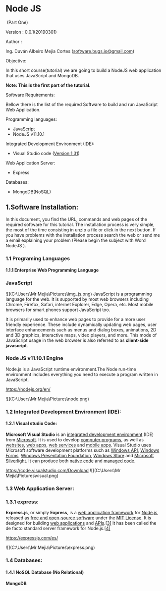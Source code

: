 # 			Node JS

​								(Part One)

Version : 0.0.1(20190301)	

Author : 

Ing. Duván Albeiro Mejia Cortes ([software.bugs.io@gmail.com](mailto:software.bugs.io@gmail.com))

Objective: 

In this short course(tutorial) we are going to build a NodeJS  web application that uses  JavaScript and MongoDB.

**Note: This is the first part of the tutorial.**

Software Requirements:

Bellow there is the list of the required Software to build and run JavaScript Web Application.

Programming languages:

- JavaScript
- NodeJS v11.10.1

Integrated Development Environment (IDE):

- Visual Studio code ([Version 1.31](https://code.visualstudio.com/updates))

Web Application Server:

- Express

Databases:

- MongoDB(NoSQL)

  

## 1.Software Installation:

In this document, you find the URL, commands and web pages of the required software for this tutorial. The installation process is very simple, the most of the time consisting in unzip a file or click in the next button. If you have problems with the installation process search the web or send me a email explaining your problem (Please begin the subject with Word NodeJS ).

### 1.1 Programing Languages

#### 1.1.1 Enterprise Web Programming Language

### JavaScript

![](C:\Users\Mr Mejia\Pictures\img_js.png)																			JavaScript is a programming language for the web. It is supported by  most web browsers including Chrome, Firefox, Safari, internet Explorer,  Edge, Opera, etc. Most mobile browsers for smart phones support  JavaScript too.

It is primarily used to enhance web pages to  provide for a more user friendly experience. These include dynamically  updating web pages, user interface enhancements such as menus and dialog  boxes, animations, 2D and 3D graphics, interactive maps, video players,  and more. This mode of JavaScript usage in the web browser is also  referred to as **client-side javascript**.

[1]: https://www.makeuseof.com/tag/what-is-javascript/



### Node JS v11.10.1 Engine

Node.js is a JavaScript runtime environment.The Node run-time environment includes everything you need to execute a program written in JavaScript.

https://nodejs.org/en/

![](C:\Users\Mr Mejia\Pictures\node.png)

### 1.2 Integrated Development Environment (IDE): 

#### 1.2.1 Visual studio Code:

**Microsoft Visual Studio** is an [integrated development environment](https://en.wikipedia.org/wiki/Integrated_development_environment) (IDE) from [Microsoft](https://en.wikipedia.org/wiki/Microsoft). It is used to develop [computer programs](https://en.wikipedia.org/wiki/Computer_program), as well as [websites](https://en.wikipedia.org/wiki/Web_site), [web apps](https://en.wikipedia.org/wiki/Web_app), [web services](https://en.wikipedia.org/wiki/Web_service) and [mobile apps](https://en.wikipedia.org/wiki/Mobile_app). Visual Studio uses Microsoft software development platforms such as [Windows API](https://en.wikipedia.org/wiki/Windows_API), [Windows Forms](https://en.wikipedia.org/wiki/Windows_Forms), [Windows Presentation Foundation](https://en.wikipedia.org/wiki/Windows_Presentation_Foundation), [Windows Store](https://en.wikipedia.org/wiki/Windows_Store) and [Microsoft Silverlight](https://en.wikipedia.org/wiki/Microsoft_Silverlight). It can produce both [native code](https://en.wikipedia.org/wiki/Machine_code) and [managed code](https://en.wikipedia.org/wiki/Managed_code).

https://code.visualstudio.com/Download ![](C:\Users\Mr Mejia\Pictures\visual.png)

### 1.3 Web Application Server:

### 1.3.1 express:

**Express.js**, or simply **Express**, is a [web application framework](https://en.wikipedia.org/wiki/Web_application_framework) for [Node.js](https://en.wikipedia.org/wiki/Node.js), released as [free and open-source software](https://en.wikipedia.org/wiki/Free_and_open-source_software) under the [MIT License](https://en.wikipedia.org/wiki/MIT_License). It is designed for building [web applications](https://en.wikipedia.org/wiki/Web_application) and [APIs](https://en.wikipedia.org/wiki/API).[[3\]](https://en.wikipedia.org/wiki/Express.js#cite_note-ExpressJS-3) It has been called the de facto standard server framework for Node.js.[[4\]](https://en.wikipedia.org/wiki/Express.js#cite_note-4)

https://expressjs.com/es/

![](C:\Users\Mr Mejia\Pictures\express.png)





### 1.4 Databases:

#### 1.4.1 NoSQL Database (No Relational)

#### MongoDB
